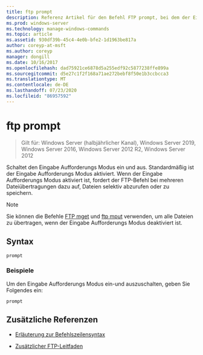 ```yaml
---
title: ftp prompt
description: Referenz Artikel für den Befehl FTP prompt, bei dem der Eingabe Aufforderungs Modus ein-und ausgeschaltet wird.
ms.prod: windows-server
ms.technology: manage-windows-commands
ms.topic: article
ms.assetid: 930df39b-45c4-4e0b-bfe2-1d1963be817a
author: coreyp-at-msft
ms.author: coreyp
manager: dongill
ms.date: 10/16/2017
ms.openlocfilehash: dad75921ce6878d5a255edf92c5877238ffe899a
ms.sourcegitcommit: d5e27c1f2f168a71ae272bebf8f50e1b3ccbcca3
ms.translationtype: MT
ms.contentlocale: de-DE
ms.lasthandoff: 07/23/2020
ms.locfileid: "86957592"
---
```

# <a name="ftp-prompt"></a>ftp prompt

> Gilt für: Windows Server (halbjährlicher Kanal), Windows Server 2019, Windows Server 2016, Windows Server 2012 R2, Windows Server 2012

Schaltet den Eingabe Aufforderungs Modus ein und aus. Standardmäßig ist der Eingabe Aufforderungs Modus aktiviert. Wenn der Eingabe Aufforderungs Modus aktiviert ist, fordert der FTP-Befehl bei mehreren Dateiübertragungen dazu auf, Dateien selektiv abzurufen oder zu speichern.

> [!NOTE]
> Sie können die Befehle [FTP mget](ftp-mget.md) und [ftp mput](ftp-mput_1.md) verwenden, um alle Dateien zu übertragen, wenn der Eingabe Aufforderungs Modus deaktiviert ist.

## <a name="syntax"></a>Syntax

```
prompt
```

### <a name="examples"></a>Beispiele

Um den Eingabe Aufforderungs Modus ein-und auszuschalten, geben Sie Folgendes ein:

```
prompt
```

## <a name="additional-references"></a>Zusätzliche Referenzen

- [Erläuterung zur Befehlszeilensyntax](command-line-syntax-key.md)

- [Zusätzlicher FTP-Leitfaden](/previous-versions/orphan-topics/ws.10/cc756013(v=ws.10))
